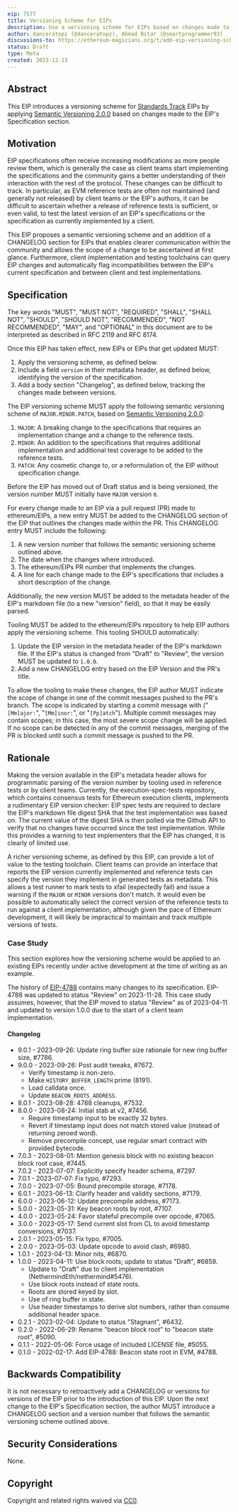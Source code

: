 ```yaml
---
eip: 7577
title: Versioning Scheme for EIPs
description: Use a versioning scheme for EIPs based on changes made to their Specification section.
author: danceratopz (@danceratopz), Ahmad Bitar (@smartprogrammer93)
discussions-to: https://ethereum-magicians.org/t/add-eip-versioning-scheme-for-eips/17295
status: Draft
type: Meta
created: 2023-12-13
---
```


## Abstract

This EIP introduces a versioning scheme for [Standards Track](./eip-1.md#eip-types) EIPs by applying [Semantic Versioning 2.0.0](../assets/eip-7577/semver.md) based on changes made to the EIP's Specification section.

## Motivation

EIP specifications often receive increasing modifications as more people review them, which is generally the case as client teams start implementing the specifications and the community gains a better understanding of their interaction with the rest of the protocol. These changes can be difficult to track. In particular, as EVM reference tests are often not maintained (and generally not released) by client teams or the EIP's authors, it can be difficult to ascertain whether a release of reference tests is sufficient, or even valid, to test the latest version of an EIP's specifications or the specification as currently implemented by a client.

This EIP proposes a semantic versioning scheme and an addition of a CHANGELOG section for EIPs that enables clearer communication within the community and allows the scope of a change to be ascertained at first glance. Furthermore, client implementation and testing toolchains can query EIP changes and automatically flag incompatibilities between the EIP's current specification and between client and test implementations.

## Specification

The key words "MUST", "MUST NOT", "REQUIRED", "SHALL", "SHALL NOT", "SHOULD", "SHOULD NOT", "RECOMMENDED", "NOT RECOMMENDED", "MAY", and "OPTIONAL" in this document are to be interpreted as described in RFC 2119 and RFC 8174.

Once this EIP has taken effect, new EIPs or EIPs that get updated MUST:

1. Apply the versioning scheme, as defined below.
2. Include a field `version` in their metadata header, as defined below, identifying the version of the specification.
3. Add a body section "Changelog", as defined below, tracking the changes made between versions.

The EIP versioning scheme MUST apply the following semantic versioning scheme of `MAJOR.MINOR.PATCH`, based on [Semantic Versioning 2.0.0](../assets/eip-7577/semver.md):

1. `MAJOR`: A breaking change to the specifications that requires an implementation change and a change to the reference tests.
2. `MINOR`: An addition to the specifications that requires additional implementation and additional test coverage to be added to the reference tests.
3. `PATCH`: Any cosmetic change to, or a reformulation of, the EIP without specification change.

Before the EIP has moved out of Draft status and is being versioned, the version number MUST initially have `MAJOR` version `0`.

For every change made to an EIP via a pull request (PR) made to ethereum/EIPs, a new entry MUST be added to the CHANGELOG section of the EIP that outlines the changes made within the PR. This CHANGELOG entry MUST include the following:

1. A new version number that follows the semantic versioning scheme outlined above.
2. The date when the changes where introduced.
3. The ethereum/EIPs PR number that implements the changes.
4. A line for each change made to the EIP's specifications that includes a short description of the change.

Additionally, the new version MUST be added to the metadata header of the EIP's markdown file (to a new "version" field), so that it may be easily parsed.

Tooling MUST be added to the ethereum/EIPs repository to help EIP authors apply the versioning scheme. This tooling SHOULD automatically:

1. Update the EIP version in the metadata header of the EIP's markdown file. If the EIP's status is changed from "Draft" to "Review", the version MUST be updated to `1.0.0`.
2. Add a new CHANGELOG entry based on the EIP Version and the PR's title.

To allow the tooling to make these changes, the EIP author MUST indicate the scope of change in one of the commit messages pushed to the PR's branch. The scope is indicated by starting a commit message with ("`[Mm]ajor:`", "`[Mm]inor:`", or "`[Pp]atch`"). Multiple commit messages may contain scopes; in this case, the most severe scope change will be applied. If no scope can be detected in any of the commit messages, merging of the PR is blocked until such a commit message is pushed to the PR.

## Rationale

Making the version available in the EIP's metadata header allows for programmatic parsing of the version number by tooling used in reference tests or by client teams. Currently, the execution-spec-tests repository, which contains consensus tests for Ethereum execution clients, implements a rudimentary EIP version checker: EIP spec tests are required to declare the EIP's markdown file digest SHA that the test implementation was based on. The current value of the digest SHA is then polled via the Github API to verify that no changes have occurred since the test implementation. While this provides a warning to test implementers that the EIP has changed, it is clearly of limited use.

A richer versioning scheme, as defined by this EIP, can provide a lot of value to the testing toolchain. Client teams can provide an interface that reports the EIP version currently implemented and reference tests can specify the version they implement in generated tests as metadata. This allows a test runner to mark tests to xfail (expectedly fail) and issue a warning if the `MAJOR` or `MINOR` versions don't match. It would even be possible to automatically select the correct version of the reference tests to run against a client implementation, although given the pace of Ethereum development, it will likely be impractical to maintain and track multiple versions of tests.

### Case Study

This section explores how the versioning scheme would be applied to an existing EIPs recently under active development at the time of writing as an example.

The history of [EIP-4788](./eip-4788.md) contains many changes to its specification. EIP-4788 was updated to status "Review" on 2023-11-28. This case study assumes, however, that the EIP moved to status "Review" as of 2023-04-11 and updated to version 1.0.0 due to the start of a client team implementation.

#### Changelog

- 9.0.1 - 2023-09-26: Update ring buffer size rationale for new ring buffer size, #7786.
- 9.0.0 - 2023-09-26: Post audit tweaks, #7672.
  - Verify timestamp is non-zero.
  - Make `HISTORY_BUFFER_LENGTH` prime (8191).
  - Load calldata once.
  - Update `BEACON_ROOTS_ADDRESS`.
- 8.0.1 - 2023-08-28: 4788 cleanups, #7532.
- 8.0.0 - 2023-08-24: Initial stab at v2, #7456.
  - Require timestamp input to be exactly 32 bytes.
  - Revert if timestamp input does not match stored value (instead of returning zeroed word).
  - Remove precompile concept, use regular smart contract with provided bytecode.
- 7.0.3 - 2023-08-01: Mention genesis block with no existing beacon block root case, #7445.
- 7.0.2 - 2023-07-07: Explicitly specify header schema, #7297.
- 7.0.1 - 2023-07-07: Fix typo, #7293.
- 7.0.0 - 2023-07-05: Bound precompile storage, #7178.
- 6.0.1 - 2023-06-13: Clarify header and validity sections, #7179.
- 6.0.0 - 2023-06-12: Update precompile address, #7173.
- 5.0.0 - 2023-05-31: Key beacon roots by root, #7107.
- 4.0.0 - 2023-05-24: Favor stateful precompile over opcode, #7065.
- 3.0.0 - 2023-05-17: Send current slot from CL to avoid timestamp conversions, #7037.
- 2.0.1 - 2023-05-15: Fix typo, #7005.
- 2.0.0 - 2023-05-03: Update opcode to avoid clash, #6980.
- 1.0.1 - 2023-04-13: Minor nits, #6870.
- 1.0.0 - 2023-04-11: Use block roots; update to status "Draft", #6859.
  - Update to "Draft" due to client implementation (NethermindEth/nethermind#5476).
  - Use block roots instead of state roots.
  - Roots are stored keyed by slot.
  - Use of ring buffer in state.
  - Use header timestamps to derive slot numbers, rather than consume additional header space.
- 0.2.1 - 2023-02-04:  Update to status "Stagnant", #6432.
- 0.2.0 - 2022-06-29:  Rename "beacon block root" to "beacon state root", #5090.
- 0.1.1 - 2022-05-06: Force usage of included LICENSE file, #5055.
- 0.1.0 - 2022-02-17: Add EIP-4788: Beacon state root in EVM, #4788.

## Backwards Compatibility

It is not necessary to retroactively add a CHANGELOG or versions for versions of the EIP prior to the introduction of this EIP. Upon the next change to the EIP's Specification section, the author MUST introduce a CHANGELOG section and a version number that follows the semantic versioning scheme outlined above.

## Security Considerations

None.

## Copyright

Copyright and related rights waived via [CC0](../LICENSE.md).
